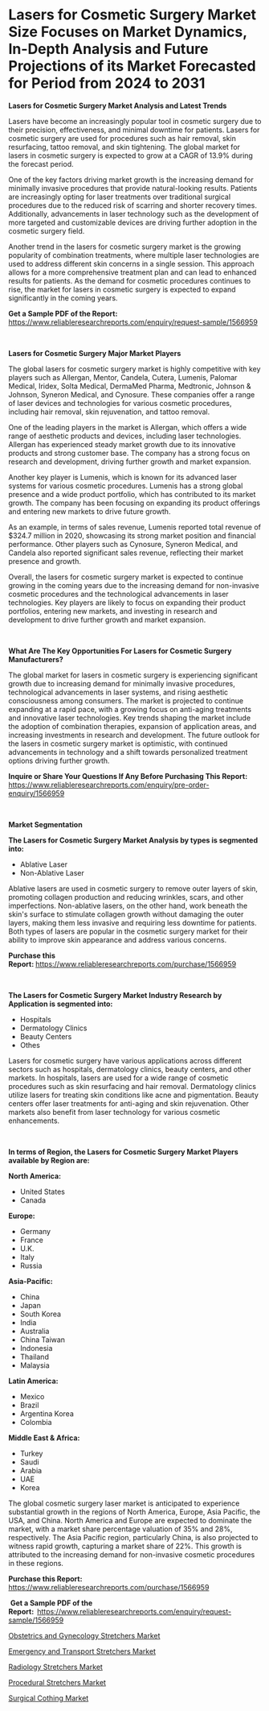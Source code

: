 <p><h1>Lasers for Cosmetic Surgery Market Size Focuses on Market Dynamics, In-Depth Analysis and Future Projections of its Market Forecasted for Period from 2024 to 2031</h1></p><p><strong>Lasers for Cosmetic Surgery Market Analysis and Latest Trends</strong></p>
<p><p>Lasers have become an increasingly popular tool in cosmetic surgery due to their precision, effectiveness, and minimal downtime for patients. Lasers for cosmetic surgery are used for procedures such as hair removal, skin resurfacing, tattoo removal, and skin tightening. The global market for lasers in cosmetic surgery is expected to grow at a CAGR of 13.9% during the forecast period.</p><p>One of the key factors driving market growth is the increasing demand for minimally invasive procedures that provide natural-looking results. Patients are increasingly opting for laser treatments over traditional surgical procedures due to the reduced risk of scarring and shorter recovery times. Additionally, advancements in laser technology such as the development of more targeted and customizable devices are driving further adoption in the cosmetic surgery field.</p><p>Another trend in the lasers for cosmetic surgery market is the growing popularity of combination treatments, where multiple laser technologies are used to address different skin concerns in a single session. This approach allows for a more comprehensive treatment plan and can lead to enhanced results for patients. As the demand for cosmetic procedures continues to rise, the market for lasers in cosmetic surgery is expected to expand significantly in the coming years.</p></p>
<p><strong>Get a Sample PDF of the Report:&nbsp;</strong> <a href="https://www.reliableresearchreports.com/enquiry/request-sample/1566959">https://www.reliableresearchreports.com/enquiry/request-sample/1566959</a></p>
<p>&nbsp;</p>
<p><strong>Lasers for Cosmetic Surgery Major Market Players</strong></p>
<p><p>The global lasers for cosmetic surgery market is highly competitive with key players such as Allergan, Mentor, Candela, Cutera, Lumenis, Palomar Medical, Iridex, Solta Medical, DermaMed Pharma, Medtronic, Johnson & Johnson, Syneron Medical, and Cynosure. These companies offer a range of laser devices and technologies for various cosmetic procedures, including hair removal, skin rejuvenation, and tattoo removal.</p><p>One of the leading players in the market is Allergan, which offers a wide range of aesthetic products and devices, including laser technologies. Allergan has experienced steady market growth due to its innovative products and strong customer base. The company has a strong focus on research and development, driving further growth and market expansion.</p><p>Another key player is Lumenis, which is known for its advanced laser systems for various cosmetic procedures. Lumenis has a strong global presence and a wide product portfolio, which has contributed to its market growth. The company has been focusing on expanding its product offerings and entering new markets to drive future growth.</p><p>As an example, in terms of sales revenue, Lumenis reported total revenue of $324.7 million in 2020, showcasing its strong market position and financial performance. Other players such as Cynosure, Syneron Medical, and Candela also reported significant sales revenue, reflecting their market presence and growth.</p><p>Overall, the lasers for cosmetic surgery market is expected to continue growing in the coming years due to the increasing demand for non-invasive cosmetic procedures and the technological advancements in laser technologies. Key players are likely to focus on expanding their product portfolios, entering new markets, and investing in research and development to drive further growth and market expansion.</p></p>
<p>&nbsp;</p>
<p><strong>What Are The Key Opportunities For Lasers for Cosmetic Surgery Manufacturers?</strong></p>
<p><p>The global market for lasers in cosmetic surgery is experiencing significant growth due to increasing demand for minimally invasive procedures, technological advancements in laser systems, and rising aesthetic consciousness among consumers. The market is projected to continue expanding at a rapid pace, with a growing focus on anti-aging treatments and innovative laser technologies. Key trends shaping the market include the adoption of combination therapies, expansion of application areas, and increasing investments in research and development. The future outlook for the lasers in cosmetic surgery market is optimistic, with continued advancements in technology and a shift towards personalized treatment options driving further growth.</p></p>
<p><strong>Inquire or Share Your Questions If Any Before Purchasing This Report:</strong> <a href="https://www.reliableresearchreports.com/enquiry/pre-order-enquiry/1566959">https://www.reliableresearchreports.com/enquiry/pre-order-enquiry/1566959</a></p>
<p>&nbsp;</p>
<p><strong>Market Segmentation</strong></p>
<p><strong>The Lasers for Cosmetic Surgery Market Analysis by types is segmented into:</strong></p>
<p><ul><li>Ablative Laser</li><li>Non-Ablative Laser</li></ul></p>
<p><p>Ablative lasers are used in cosmetic surgery to remove outer layers of skin, promoting collagen production and reducing wrinkles, scars, and other imperfections. Non-ablative lasers, on the other hand, work beneath the skin's surface to stimulate collagen growth without damaging the outer layers, making them less invasive and requiring less downtime for patients. Both types of lasers are popular in the cosmetic surgery market for their ability to improve skin appearance and address various concerns.</p></p>
<p><strong>Purchase this Report:&nbsp;</strong><a href="https://www.reliableresearchreports.com/purchase/1566959">https://www.reliableresearchreports.com/purchase/1566959</a></p>
<p>&nbsp;</p>
<p><strong>The Lasers for Cosmetic Surgery Market Industry Research by Application is segmented into:</strong></p>
<p><ul><li>Hospitals</li><li>Dermatology Clinics</li><li>Beauty Centers</li><li>Othes</li></ul></p>
<p><p>Lasers for cosmetic surgery have various applications across different sectors such as hospitals, dermatology clinics, beauty centers, and other markets. In hospitals, lasers are used for a wide range of cosmetic procedures such as skin resurfacing and hair removal. Dermatology clinics utilize lasers for treating skin conditions like acne and pigmentation. Beauty centers offer laser treatments for anti-aging and skin rejuvenation. Other markets also benefit from laser technology for various cosmetic enhancements.</p></p>
<p>&nbsp;</p>
<p><strong>In terms of Region, the Lasers for Cosmetic Surgery Market Players available by Region are:</strong></p>
<p>
    <p> <strong> North America: </strong>
        <ul>
            <li>United States</li>
            <li>Canada</li>
        </ul>
        </p> 
    <p> <strong> Europe: </strong>
        <ul>
            <li>Germany</li>
            <li>France</li>
            <li>U.K.</li>
            <li>Italy</li>
            <li>Russia</li>
        </ul>
        </p> 
    <p> <strong> Asia-Pacific: </strong>
        <ul>
            <li>China</li>
            <li>Japan</li>
            <li>South Korea</li>
            <li>India</li>
            <li>Australia</li>
            <li>China Taiwan</li>
            <li>Indonesia</li>
            <li>Thailand</li>
            <li>Malaysia</li>
        </ul>
        </p> 
    <p> <strong> Latin America: </strong>
        <ul>
            <li>Mexico</li>
            <li>Brazil</li>
            <li>Argentina Korea</li>
            <li>Colombia</li>
        </ul>
        </p> 
    <p> <strong> Middle East & Africa: </strong>
        <ul>
            <li>Turkey</li>
            <li>Saudi</li>
            <li>Arabia</li>
            <li>UAE</li>
            <li>Korea</li>
        </ul>
    </p>
    </p>
<p><p>The global cosmetic surgery laser market is anticipated to experience substantial growth in the regions of North America, Europe, Asia Pacific, the USA, and China. North America and Europe are expected to dominate the market, with a market share percentage valuation of 35% and 28%, respectively. The Asia Pacific region, particularly China, is also projected to witness rapid growth, capturing a market share of 22%. This growth is attributed to the increasing demand for non-invasive cosmetic procedures in these regions.</p></p>
<p><strong>Purchase this Report: </strong><a href="https://www.reliableresearchreports.com/purchase/1566959">https://www.reliableresearchreports.com/purchase/1566959</a></p>
<p>&nbsp;<strong>Get a Sample PDF of the Report:&nbsp;&nbsp;</strong><a href="https://www.reliableresearchreports.com/enquiry/request-sample/1566959">https://www.reliableresearchreports.com/enquiry/request-sample/1566959</a></p>
<p><strong></strong></p>
<p><p><a href="https://github.com/gdfhhhj/Market-Research-Report-List-3/blob/main/obstetrics-and-gynecology-stretchers-market.md">Obstetrics and Gynecology Stretchers Market</a></p><p><a href="https://github.com/kufem1/Market-Research-Report-List-1/blob/main/emergency-and-transport-stretchers-market.md">Emergency and Transport Stretchers Market</a></p><p><a href="https://github.com/singletonthaxterkelliehr2df/Market-Research-Report-List-1/blob/main/radiology-stretchers-market.md">Radiology Stretchers Market</a></p><p><a href="https://github.com/RichRobinson5/Market-Research-Report-List-3/blob/main/procedural-stretchers-market.md">Procedural Stretchers Market</a></p><p><a href="https://github.com/kosella/Market-Research-Report-List-1/blob/main/surgical-cothing-market.md">Surgical Cothing Market</a></p></p>